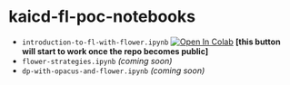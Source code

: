 # kaicd-fl-poc-notebooks

- `introduction-to-fl-with-flower.ipynb` [![Open In Colab](https://colab.research.google.com/assets/colab-badge.svg)](https://colab.research.google.com/github/adap/kaicd-fl-poc-notebooks/blob/main/introduction-to-fl-with-flower.ipynb) **[this button will start to work once the repo becomes public]**
- `flower-strategies.ipynb` *(coming soon)*
- `dp-with-opacus-and-flower.ipynb` *(coming soon)*
